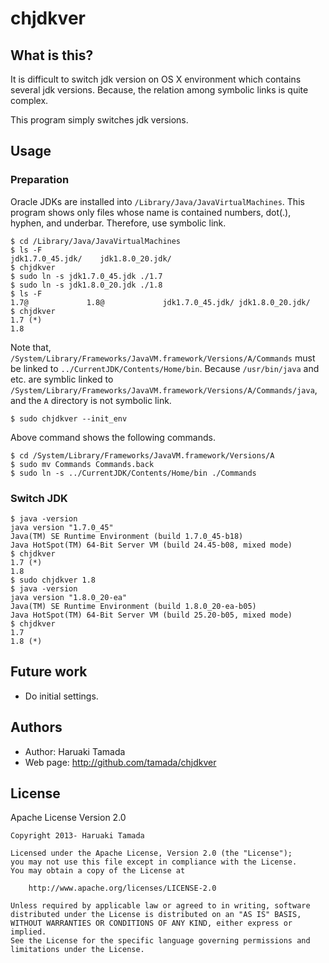 # chjdkver

## What is this?

It is difficult to switch jdk version on OS X environment which
contains several jdk versions.  Because, the relation among symbolic
links is quite complex.

This program simply switches jdk versions.

## Usage

### Preparation

Oracle JDKs are installed into `/Library/Java/JavaVirtualMachines`.
This program shows only files whose name is contained numbers, dot(.),
hyphen, and underbar.  Therefore, use symbolic link.

    $ cd /Library/Java/JavaVirtualMachines
    $ ls -F
    jdk1.7.0_45.jdk/    jdk1.8.0_20.jdk/
    $ chjdkver
    $ sudo ln -s jdk1.7.0_45.jdk ./1.7
    $ sudo ln -s jdk1.8.0_20.jdk ./1.8
    $ ls -F
    1.7@             1.8@             jdk1.7.0_45.jdk/ jdk1.8.0_20.jdk/
    $ chjdkver
    1.7 (*)
    1.8

Note that,
`/System/Library/Frameworks/JavaVM.framework/Versions/A/Commands` must
be linked to `../CurrentJDK/Contents/Home/bin`.  Because
`/usr/bin/java` and etc. are symblic linked to
`/System/Library/Frameworks/JavaVM.framework/Versions/A/Commands/java`,
and the `A` directory is not symbolic link.

    $ sudo chjdkver --init_env

Above command shows the following commands.

    $ cd /System/Library/Frameworks/JavaVM.framework/Versions/A
    $ sudo mv Commands Commands.back
    $ sudo ln -s ../CurrentJDK/Contents/Home/bin ./Commands

### Switch JDK

    $ java -version
    java version "1.7.0_45"
    Java(TM) SE Runtime Environment (build 1.7.0_45-b18)
    Java HotSpot(TM) 64-Bit Server VM (build 24.45-b08, mixed mode)
    $ chjdkver
    1.7 (*)
    1.8
    $ sudo chjdkver 1.8
    $ java -version
    java version "1.8.0_20-ea"
    Java(TM) SE Runtime Environment (build 1.8.0_20-ea-b05)
    Java HotSpot(TM) 64-Bit Server VM (build 25.20-b05, mixed mode)
    $ chjdkver
    1.7
    1.8 (*)

## Future work

* Do initial settings.

## Authors

* Author: Haruaki Tamada
* Web page: http://github.com/tamada/chjdkver

## License

Apache License Version 2.0

    Copyright 2013- Haruaki Tamada

    Licensed under the Apache License, Version 2.0 (the "License");
    you may not use this file except in compliance with the License.
    You may obtain a copy of the License at

        http://www.apache.org/licenses/LICENSE-2.0

    Unless required by applicable law or agreed to in writing, software
    distributed under the License is distributed on an "AS IS" BASIS,
    WITHOUT WARRANTIES OR CONDITIONS OF ANY KIND, either express or implied.
    See the License for the specific language governing permissions and
    limitations under the License.
